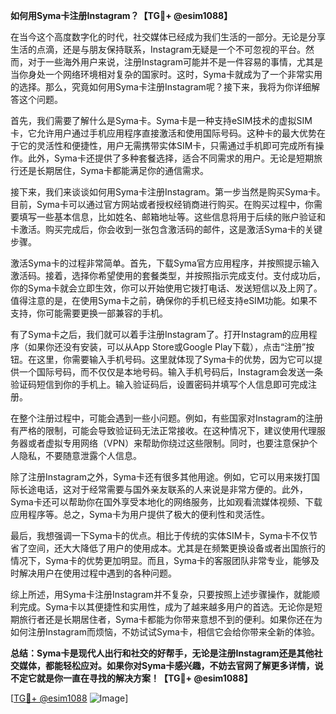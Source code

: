 **如何用Syma卡注册Instagram？【TG💪+ @esim1088】**

在当今这个高度数字化的时代，社交媒体已经成为我们生活的一部分。无论是分享生活的点滴，还是与朋友保持联系，Instagram无疑是一个不可忽视的平台。然而，对于一些海外用户来说，注册Instagram可能并不是一件容易的事情，尤其是当你身处一个网络环境相对复杂的国家时。这时，Syma卡就成为了一个非常实用的选择。那么，究竟如何用Syma卡注册Instagram呢？接下来，我将为你详细解答这个问题。

首先，我们需要了解什么是Syma卡。Syma卡是一种支持eSIM技术的虚拟SIM卡，它允许用户通过手机应用程序直接激活和使用国际号码。这种卡的最大优势在于它的灵活性和便捷性，用户无需携带实体SIM卡，只需通过手机即可完成所有操作。此外，Syma卡还提供了多种套餐选择，适合不同需求的用户。无论是短期旅行还是长期居住，Syma卡都能满足你的通信需求。

接下来，我们来谈谈如何用Syma卡注册Instagram。第一步当然是购买Syma卡。目前，Syma卡可以通过官方网站或者授权经销商进行购买。在购买过程中，你需要填写一些基本信息，比如姓名、邮箱地址等。这些信息将用于后续的账户验证和卡激活。购买完成后，你会收到一张包含激活码的邮件，这是激活Syma卡的关键步骤。

激活Syma卡的过程非常简单。首先，下载Syma官方应用程序，并按照提示输入激活码。接着，选择你希望使用的套餐类型，并按照指示完成支付。支付成功后，你的Syma卡就会立即生效，你可以开始使用它拨打电话、发送短信以及上网了。值得注意的是，在使用Syma卡之前，确保你的手机已经支持eSIM功能。如果不支持，你可能需要更换一部兼容的手机。

有了Syma卡之后，我们就可以着手注册Instagram了。打开Instagram的应用程序（如果你还没有安装，可以从App Store或Google Play下载），点击“注册”按钮。在这里，你需要输入手机号码。这里就体现了Syma卡的优势，因为它可以提供一个国际号码，而不仅仅是本地号码。输入手机号码后，Instagram会发送一条验证码短信到你的手机上。输入验证码后，设置密码并填写个人信息即可完成注册。

在整个注册过程中，可能会遇到一些小问题。例如，有些国家对Instagram的注册有严格的限制，可能会导致验证码无法正常接收。在这种情况下，建议使用代理服务器或者虚拟专用网络（VPN）来帮助你绕过这些限制。同时，也要注意保护个人隐私，不要随意泄露个人信息。

除了注册Instagram之外，Syma卡还有很多其他用途。例如，它可以用来拨打国际长途电话，这对于经常需要与国外亲友联系的人来说是非常方便的。此外，Syma卡还可以帮助你在国外享受本地化的网络服务，比如观看流媒体视频、下载应用程序等。总之，Syma卡为用户提供了极大的便利性和灵活性。

最后，我想强调一下Syma卡的优点。相比于传统的实体SIM卡，Syma卡不仅节省了空间，还大大降低了用户的使用成本。尤其是在频繁更换设备或者出国旅行的情况下，Syma卡的优势更加明显。而且，Syma卡的客服团队非常专业，能够及时解决用户在使用过程中遇到的各种问题。

综上所述，用Syma卡注册Instagram并不复杂，只要按照上述步骤操作，就能顺利完成。Syma卡以其便捷性和实用性，成为了越来越多用户的首选。无论你是短期旅行者还是长期居住者，Syma卡都能为你带来意想不到的便利。如果你还在为如何注册Instagram而烦恼，不妨试试Syma卡，相信它会给你带来全新的体验。

**总结：Syma卡是现代人出行和社交的好帮手，无论是注册Instagram还是其他社交媒体，都能轻松应对。如果你对Syma卡感兴趣，不妨去官网了解更多详情，说不定它就是你一直在寻找的解决方案！【TG💪+ @esim1088】**

[[TG💪+ @esim1088](https://t.me/s/esim1088) ![Image](https://i.postimg.cc/4NQfJmqS/Snipaste-2025-05-13-00-14-12.png)]